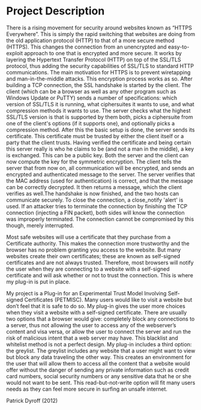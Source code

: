 # Project Description

There is a rising movement for security around websites known as “HTTPS Everywhere”. This is simply the rapid switching that websites are doing from the old application protocol (HTTP) to that of a more secure method (HTTPS). This changes the connection from an unencrypted and easy-to-exploit approach to one that is encrypted and more secure. It works by layering the Hypertext Transfer Protocol (HTTP) on top of the SSL/TLS protocol, thus adding the security capabilities of SSL/TLS to standard HTTP communications. The main motivation for HTTPS is to prevent wiretapping and man-in-the-middle attacks. This encryption process works as so. After building a TCP connection, the SSL handshake is started by the client. The client (which can be a browser as well as any other program such as Windows Update or PuTTY) sends a number of specifications: which version of SSL/TLS it is running, what ciphersuites it wants to use, and what compression methods it wants to use. The server checks what the highest SSL/TLS version is that is supported by them both, picks a ciphersuite from one of the client's options (if it supports one), and optionally picks a compression method. After this the basic setup is done, the server sends its certificate. This certificate must be trusted by either the client itself or a party that the client trusts. Having verified the certificate and being certain this server really is who he claims to be (and not a man in the middle), a key is exchanged. This can be a public key. Both the server and the client can now compute the key for the symmetric encryption. The client tells the server that from now on, all communication will be encrypted, and sends an encrypted and authenticated message to the server. The server verifies that the MAC address (used for authentication) is correct, and that the message can be correctly decrypted. It then returns a message, which the client verifies as well.The handshake is now finished, and the two hosts can communicate securely. To close the connection, a close_notify 'alert' is used. If an attacker tries to terminate the connection by finishing the TCP connection (injecting a FIN packet), both sides will know the connection was improperly terminated. The connection cannot be compromised by this though, merely interrupted. 

Most safe websites will use a certificate that they purchase from a Certificate authority. This makes the connection more trustworthy and the browser has no problem granting you access to the website. But many websites create their own certificates; these are known as self-signed certificates and are not always trusted. Therefore, most browsers will notify the user when they are connecting to a website with a self-signed certificate and will ask whether or not to trust the connection. This is where my plug-in is put in place.

My project is a Plug-in for an Experimental Trust Model Involving Self-signed Certificates (PETMISC). Many users would like to visit a website but don’t feel that it is safe to do so. My plug-in gives the user more choices when they visit a website with a self-signed certificate. There are usually two options that a browser would give: completely block any connections to a server, thus not allowing the user to access any of the webserver’s content and visa versa, or allow the user to connect the server and run the risk of malicious intent that a web server may have. This blacklist and whitelist method is not a perfect design. My plug-in includes a third option: the greylist. The greylist includes any website that a user might want to view but block any data traveling the other way. This creates an environment for the user that will allow them to access all the content that a website would offer without the danger of sending any private information such as credit card numbers, social security numbers or any sensitive data that he or she would not want to be sent. This read-but-not-write option will fit many users needs as they can feel more secure in surfing an unsafe internet. 

Patrick Dyroff (2012)
